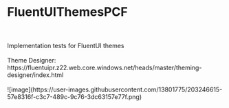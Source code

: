 # FluentUIThemesPCF
<br/>
<br/>
Implementation tests for FluentUI themes
<br/>
<br/>
Theme Designer: https://fluentuipr.z22.web.core.windows.net/heads/master/theming-designer/index.html
<br/>
<br/>
![image](https://user-images.githubusercontent.com/13801775/203246615-57e8316f-c3c7-489c-9c76-3dc63157e77f.png)
<br/>
<br/>

